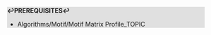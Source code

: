 <div style="margin:2em; background-color: #e0e0e0;">

<strong>↩PREREQUISITES↩</strong>

 * Algorithms/Motif/Motif Matrix Profile_TOPIC

</div>

